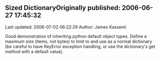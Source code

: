 ## Sized DictionaryOriginally published: 2006-06-27 17:45:32 
Last updated: 2006-07-02 06:22:29 
Author: James Kassemi 
 
Good demonstration of inheriting python default object types. Define a maximum size (items, not bytes) to limit to and use as a normal dictionary (be careful to have KeyError exception handling, or use the dictionary's get method with a default value).